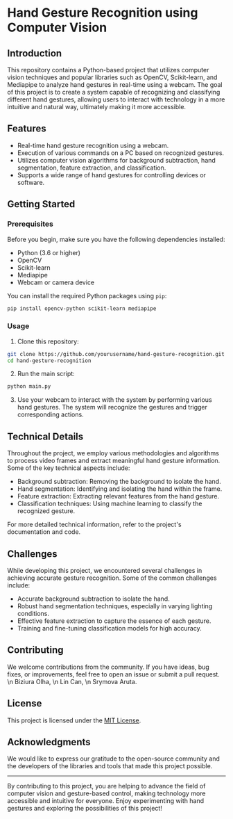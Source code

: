 # Hand Gesture Recognition using Computer Vision

## Introduction

This repository contains a Python-based project that utilizes computer vision techniques and popular libraries such as OpenCV, Scikit-learn, and Mediapipe to analyze hand gestures in real-time using a webcam. The goal of this project is to create a system capable of recognizing and classifying different hand gestures, allowing users to interact with technology in a more intuitive and natural way, ultimately making it more accessible.

## Features

- Real-time hand gesture recognition using a webcam.
- Execution of various commands on a PC based on recognized gestures.
- Utilizes computer vision algorithms for background subtraction, hand segmentation, feature extraction, and classification.
- Supports a wide range of hand gestures for controlling devices or software.

## Getting Started

### Prerequisites

Before you begin, make sure you have the following dependencies installed:

- Python (3.6 or higher)
- OpenCV
- Scikit-learn
- Mediapipe
- Webcam or camera device

You can install the required Python packages using `pip`:

```bash
pip install opencv-python scikit-learn mediapipe
```

### Usage

1. Clone this repository:

```bash
git clone https://github.com/yourusername/hand-gesture-recognition.git
cd hand-gesture-recognition
```

2. Run the main script:

```bash
python main.py
```

3. Use your webcam to interact with the system by performing various hand gestures. The system will recognize the gestures and trigger corresponding actions.

## Technical Details

Throughout the project, we employ various methodologies and algorithms to process video frames and extract meaningful hand gesture information. Some of the key technical aspects include:

- Background subtraction: Removing the background to isolate the hand.
- Hand segmentation: Identifying and isolating the hand within the frame.
- Feature extraction: Extracting relevant features from the hand gesture.
- Classification techniques: Using machine learning to classify the recognized gesture.

For more detailed technical information, refer to the project's documentation and code.

## Challenges

While developing this project, we encountered several challenges in achieving accurate gesture recognition. Some of the common challenges include:

- Accurate background subtraction to isolate the hand.
- Robust hand segmentation techniques, especially in varying lighting conditions.
- Effective feature extraction to capture the essence of each gesture.
- Training and fine-tuning classification models for high accuracy.

## Contributing

We welcome contributions from the community. If you have ideas, bug fixes, or improvements, feel free to open an issue or submit a pull request.
\n Biziura Olha,
\n Lin Can,
\n Srymova Aruta.

## License

This project is licensed under the [MIT License](LICENSE).

## Acknowledgments

We would like to express our gratitude to the open-source community and the developers of the libraries and tools that made this project possible.

---

By contributing to this project, you are helping to advance the field of computer vision and gesture-based control, making technology more accessible and intuitive for everyone. Enjoy experimenting with hand gestures and exploring the possibilities of this project!
